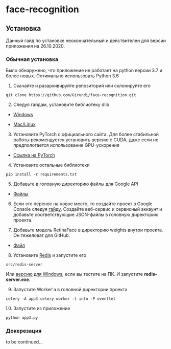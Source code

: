 # face-recognition
## Установка
Данный гайд по установке неокончательный и действителен для версии приложения на 26.10.2020.
### Обычная установка
Было обнаружено, что приложение не работает на python версии 3.7 и более новых. Оптимально использовать Python 3.6

1) Скачайте и разархивируйте репозиторий или склонируйте его
``` shell
git clone https://github.com/Girundi/face-recognition.git
```
2) Следуя гайдам, установите библиотеку dlib

* [Windows](https://coderoad.ru/41912372/%D1%83%D1%81%D1%82%D0%B0%D0%BD%D0%BE%D0%B2%D0%BA%D0%B0-dlib-%D0%BD%D0%B0-Windows-10)

* [Mac/Linux](https://www.pyimagesearch.com/2018/01/22/install-dlib-easy-complete-guide/)

3) Установите PyTorch с официального сайта. Для более стабильной работы рекомендуется установить версию с CUDA, даже если не предпологается использование GPU-ускорения

* [Ссылка на PyTorch](https://pytorch.org/get-started/locally/)

4) Установите остальные библиотеки
``` shell
pip install -r requirements.txt
```

5) Добавьте в головную директорию файлы для Google API

* [Файлы](https://drive.google.com/drive/folders/1H1_VsobQWyjgP9SHTdibDa3U6ZGzg2rV?usp=sharing)

6) Если это перенос на новое место, то создайте проект в Google Console следуя [гайду](https://www.twilio.com/blog/2017/02/an-easy-way-to-read-and-write-to-a-google-spreadsheet-in-python.html). Создайте веб-сервис и сервисный аккаунт и добавьте соответствующие JSON-файлы в головную директорию проекта.

7) Добавьте модель RetinaFace в директорию weights внутри проекта. Он тяжеловат для GitHub. 

* [Файл](https://drive.google.com/file/d/1RPpTYVMQb9H41u9JK_FXiuY15YJFCxSs/view?usp=sharing)

8) Установите [Redis](https://redis.io/download) и запустите его 

```
src/redis-server
```

Или [версию для Windows](https://drive.google.com/file/d/1SYz4KJ75hX6VY6_pOu7vZWjFGBG0HK7D/view), если вы тестите на ПК. И запустите **redis-server.exe**.

9) Запустите Worker'а в головной директории проекта

```
celery -A app3.celery worker -l info -P eventlet
```

10) Запустите из приложение
``` python
python app3.py
```
### Докерезация
to be continued...
